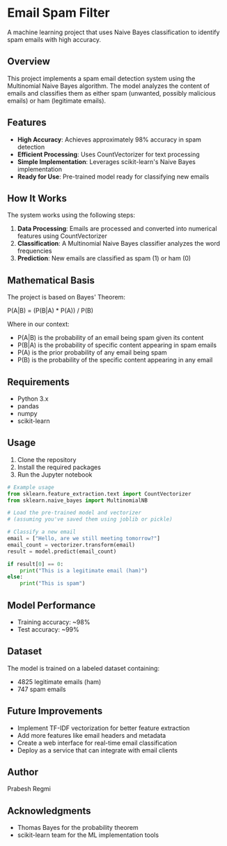 # Email Spam Filter

A machine learning project that uses Naive Bayes classification to identify spam emails with high accuracy.

## Overview

This project implements a spam email detection system using the Multinomial Naive Bayes algorithm. The model analyzes the content of emails and classifies them as either spam (unwanted, possibly malicious emails) or ham (legitimate emails).

## Features

- **High Accuracy**: Achieves approximately 98% accuracy in spam detection
- **Efficient Processing**: Uses CountVectorizer for text processing
- **Simple Implementation**: Leverages scikit-learn's Naive Bayes implementation
- **Ready for Use**: Pre-trained model ready for classifying new emails

## How It Works

The system works using the following steps:

1. **Data Processing**: Emails are processed and converted into numerical features using CountVectorizer
2. **Classification**: A Multinomial Naive Bayes classifier analyzes the word frequencies
3. **Prediction**: New emails are classified as spam (1) or ham (0)

## Mathematical Basis

The project is based on Bayes' Theorem:

P(A|B) = (P(B|A) * P(A)) / P(B)

Where in our context:
- P(A|B) is the probability of an email being spam given its content
- P(B|A) is the probability of specific content appearing in spam emails
- P(A) is the prior probability of any email being spam
- P(B) is the probability of the specific content appearing in any email

## Requirements

- Python 3.x
- pandas
- numpy
- scikit-learn

## Usage

1. Clone the repository
2. Install the required packages
3. Run the Jupyter notebook

```python
# Example usage
from sklearn.feature_extraction.text import CountVectorizer
from sklearn.naive_bayes import MultinomialNB

# Load the pre-trained model and vectorizer
# (assuming you've saved them using joblib or pickle)

# Classify a new email
email = ["Hello, are we still meeting tomorrow?"]
email_count = vectorizer.transform(email)
result = model.predict(email_count)

if result[0] == 0:
    print("This is a legitimate email (ham)")
else:
    print("This is spam")
```

## Model Performance

- Training accuracy: ~98%
- Test accuracy: ~99%

## Dataset

The model is trained on a labeled dataset containing:
- 4825 legitimate emails (ham)
- 747 spam emails

## Future Improvements

- Implement TF-IDF vectorization for better feature extraction
- Add more features like email headers and metadata
- Create a web interface for real-time email classification
- Deploy as a service that can integrate with email clients

## Author

Prabesh Regmi

## Acknowledgments

- Thomas Bayes for the probability theorem
- scikit-learn team for the ML implementation tools
